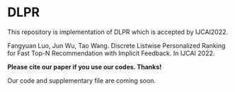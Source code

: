 # DLPR

This repository is implementation of DLPR which is accepted by IJCAI2022.

Fangyuan Luo, Jun Wu, Tao Wang. Discrete Listwise Personalized Ranking for Fast Top-N Recommendation with Implicit Feedback. In IJCAI 2022.

**Please cite our paper if you use our codes. Thanks!**

Our code and supplementary file are coming soon.
